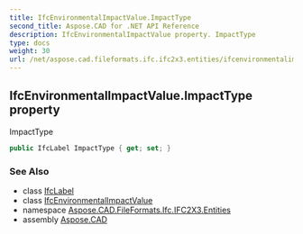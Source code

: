```yaml
---
title: IfcEnvironmentalImpactValue.ImpactType
second_title: Aspose.CAD for .NET API Reference
description: IfcEnvironmentalImpactValue property. ImpactType
type: docs
weight: 30
url: /net/aspose.cad.fileformats.ifc.ifc2x3.entities/ifcenvironmentalimpactvalue/impacttype/
---
```

## IfcEnvironmentalImpactValue.ImpactType property

ImpactType

```csharp
public IfcLabel ImpactType { get; set; }
```

### See Also

* class [IfcLabel](../../../aspose.cad.fileformats.ifc.ifc2x3.types/ifclabel/)
* class [IfcEnvironmentalImpactValue](../)
* namespace [Aspose.CAD.FileFormats.Ifc.IFC2X3.Entities](../../ifcenvironmentalimpactvalue/)
* assembly [Aspose.CAD](../../../)


